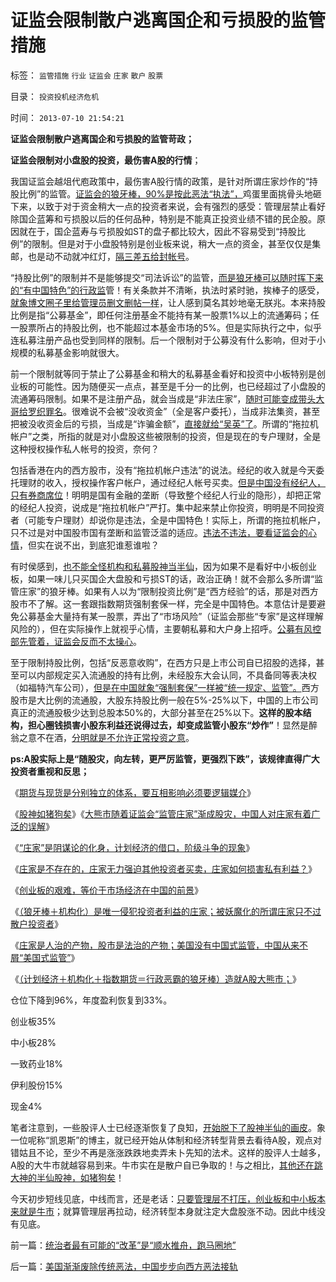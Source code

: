 # 证监会限制散户逃离国企和亏损股的监管措施

标签： `监管措施` `行业` `证监会` `庄家` `散户` `股票` 

目录： `投资投机经济危机`

时间： `2013-07-10 21:54:21`

**证监会限制散户逃离国企和亏损股的监管苛政；**

**证监会限制对小盘股的投资，最伤害A股的行情**；

我国证监会越俎代庖政策中，最伤害A股行情的政策，是针对所谓庄家炒作的“持股比例”的监管。[证监会的狼牙棒，90%是按此恶法“执法”，](../../../2013/7/4/神奇国度的股市的庄家的真相.md)鸡蛋里面挑骨头地砸下来，以致于对于资金稍大一点的投资者来说，会有强烈的感受：管理层禁止看好除国企蓝筹和亏损股以后的任何品种，特别是不能真正投资业绩不错的民企股。原因就在于，国企蓝寿与亏损股如ST的盘子都比较大，因此不容易受到“持股比例”的限制。但是对于小盘股特别是创业板来说，稍大一点的资金，甚至仅仅是集邮，也是动不动就冲红灯，[隔三差五给封帐号](../../../2012/6/12/行政垄断对股市监管得无微不至.md)。

“持股比例”的限制并不是能够提交“司法诉讼”的监管，[而是狼牙棒可以随时挥下来的“有中国特色”的行政监](../../../2013/6/8/股市分析的国家标准和监管.md)管！有关条款并不清晰，执法时紧时驰，挨棒子的感受，[就象博文圈子里给管理员删文删帖一样](../../../2009/10/8/删文章的闹心事.md)，让人感到莫名其妙地毫无朕兆。本来持股比例是指“公募基金”，即任何注册基金不能持有某一股票1%以上的流通筹码；任一股票所占的持股比例，也不能超过本基金市场的5%。但是实际执行之中，似乎连私募注册产品也受到同样的限制。后一个限制对于公募没有什么影响，但对于小规模的私募基金影响就很大。

前一个限制就等同于禁止了公募基金和稍大的私募基金看好和投资中小板特别是创业板的可能性。因为随便买一点点，甚至是千分一的比例，也已经超过了小盘股的流通筹码限制。如果不是注册产品，就会当成是“非法庄家”，[随时可能变成带头大哥给罗织罪名](../../../2007/8/28/私有财产有罪；“巨款”是大罪.md)。很难说不会被“没收资金”（全是客户委托），当成非法集资，甚至把被没收资金后的亏损，当成是“诈骗金额”，[直接就给“吴英”了](../../../2012/11/8/信托是资本主义的生命线.md)。所谓的“拖拉机帐户”之类，所指的就是对小盘股这些被限制的投资，但是现在的专户理财，全是这种授权操作私人帐号的投资，奈何？

包括香港在内的西方股市，没有“拖拉机帐户违法”的说法。经纪的收入就是今天委托理财的收入，授权操作客户帐户，通过经纪人帐号买卖。[但是中国没有经纪人，只有券商席位](../../../2008/10/21/与美国投资者交流：中美港的股票.md)！明明是国有金融的垄断（导致整个经纪人行业的隐形），却把正常的经纪人投资，说成是“拖拉机帐户”严打。集中起来禁止你投资，明明是不同投资者（可能专户理财）却说你是违法，全是中国特色！实际上，所谓的拖拉机帐户，只不过是对中国股市国有垄断和监管泛滥的适应。[违法不违法，要看证监会的心情](../../../2013/7/8/庄家是人治的产物，股市是法治的产物.md)，但实在说不出，到底犯谁惹谁啦？

有时侯感到，[也不能全怪机构和私募股神当半仙](../../../2012/1/5/“左翼股神”是政治性的，还是理财性的？.md)，因为如果不是看好中小板创业板，如果一味儿只买国企大盘股和亏损ST的话，政治正确！就不会那么多所谓“监管庄家”的狼牙棒。如果有人以为“限制投资比例”是“西方经验”的话，那是对西方股市不了解。这一套跟指数期货强制套保一样，完全是中国特色。本意估计是要避免公募基金大量持有某一股票，弄出了“市场风险”（证监会那些“专家”是这样理解风险的），但在实际操作上就视乎心情，主要朝私募和大户身上招呼。[公募有风控部先管着，证监会反而不太操心](../../../2008/4/10/机构内参，花钱买的忽悠.md)。

至于限制持股比例，包括“反恶意收购”，在西方只是上市公司自已招股的选择，甚至可以内部规定买入流通股的持有比例，未经股东大会认同，不具备同等表决权（如福特汽车公司），[但是在中国就象“强制套保”一样被“统一规定、监管”。](../../../2013/6/26/庄家是熊市的镇静剂，暴跌的救心丹，熊牛过渡的媒人.md)西方股市是大比例的流通股，大股东持股比例一般在5%-25%以下，中国的上市公司真正的流通股极少达到总股本50%的，大部分甚至在25%以下。**这样的股本结构，担心圈钱损害小股东利益还说得过去，却变成监管小股东“炒作”**！显然是醉翁之意不在酒，[分明就是不允许正常投资之意](../../../2012/1/5/为什么持币散户，不如持有股票？人为加大的风险！.md)。

**ps:A股实际上是“随股灾，向左转，更严厉监管，更强烈下跌”，该规律直得广大投资者重视和反思；**

《[期货与现货是分别独立的体系，要互相影响必须要逻辑媒介](../../../2013/6/24/指数期货的任何规定，不可能单独造成A股的多空动力；.md)》

《[股神如猪狗矣](../../../2013/6/25/做人当如徐小明，诸股神如豚犬矣.md)》《[大熊市随着证监会“监管庄家”渐成股灾，中国人对庄家有着广泛的误解](../../../2013/6/26/庄家是熊市的镇静剂，暴跌的救心丹，熊牛过渡的媒人.md)》

《[“庄家”是阴谋论的化身，计划经济的借口，阶级斗争的现象](../../../2013/6/27/“庄家”是阴谋论的化身，计划经济的借口，阶级斗争的现象.md)》

《[庄家是不存在的，庄家无力强迫其他投资者买卖，庄家如何损害私有利益？](../../../2013/7/1/庄家不存在，“庄家现象”无损他人.md)》

《[创业板的艰难，等价于市场经济在中国的前景](../../../2013/7/5/创业板的艰难，等价于市场经济在中国的前景.md)》

《[（狼牙棒＋机构化）是唯一侵犯投资者利益的庄家；被妖魔化的所谓庄家只不过散户投资者](../../../2013/7/4/神奇国度的股市的庄家的真相.md)》

《[庄家是人治的产物，股市是法治的产物；美国没有中国式监管，中国从来不屑“美国式监管”](../../../2013/7/8/庄家是人治的产物，股市是法治的产物.md)》

《[（计划经济＋机构化＋指数期货＝行政恶霸的狼牙棒）造就A股大熊市；](../../../2013/7/9/接近真相的徐小明先生仍存的误区.md)》

仓位下降到96%，年度盈利恢复到33%。

创业板35%

中小板28%

一致药业18%

伊利股份15%

现金4%

笔者注意到，一些股评人士已经逐渐恢复了良知，[开始脱下了股神半仙的画皮](../../../2011/12/28/季节性股神现象：算命神棍和股神半仙.md)。象一位呢称“凯恩斯”的博主，就已经开始从体制和经济转型背景去看待A股，观点对错姑且不论，至少不再是涨涨跌跌地卖弄未卜先知的法术。这样的股评人士越多，A股的大牛市就越容易到来。牛市实在是散户自已争取的！与之相比，[其他还在跳大神的半仙股神，如猪狗矣](../../../2013/6/25/做人当如徐小明，诸股神如豚犬矣.md)！

今天初步短线见底，中线而言，还是老话：[只要管理层不打压，创业板和中小板本来就是牛市](../../../2013/6/3/只有科学缺乏理论自信.md)；就算管理层再拉动，经济转型本身就注定大盘股涨不动。因此中线没有见底。



前一篇：[统治者最有可能的“改革”是“顺水推舟，跑马圈地”](../../../2013/7/10/统治者最有可能的“改革”是“顺水推舟，跑马圈地”.md)

后一篇：[美国渐渐废除传统恶法，中国步步向西方恶法接轨](../../../2013/7/11/美国渐渐废除传统恶法，中国步步向西方恶法接轨.md)